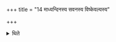 +++
title = "14 माध्यन्दिनस्य सवनस्य विष्केवल्यस्य"

+++

<details><summary>थिते</summary>

माध्यन्दिनस्य सवनस्य विष्केवल्यस्य भागस्य शुक्रवतो मन्थिवतो मधुश्चुत इन्द्राय सोमानिति सम्प्रैषादिः १४
</details>
